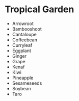 # Tropical Garden

- Arrowroot
- Bambooshoot
- Cantaloupe
- Coffeebean
- Curryleaf
- Eggplant
- Ginger
- Grape
- Kenaf
- Kiwi
- Pineapple
- Sesameseeds
- Soybean
- Taro
